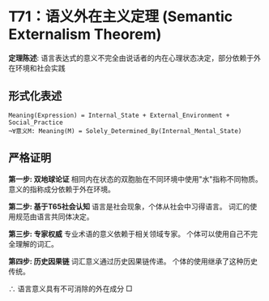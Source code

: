 # T71：语义外在主义定理 (Semantic Externalism Theorem)

**定理陈述**: 语言表达式的意义不完全由说话者的内在心理状态决定，部分依赖于外在环境和社会实践

## 形式化表述
```
Meaning(Expression) = Internal_State + External_Environment + Social_Practice
¬∀意义M: Meaning(M) = Solely_Determined_By(Internal_Mental_State)
```

## 严格证明

**第一步: 双地球论证**
相同内在状态的双胞胎在不同环境中使用"水"指称不同物质。
意义的指称成分依赖于外在环境。

**第二步: 基于T65社会认知**
语言是社会现象，个体从社会中习得语言。
词汇的使用规范由语言共同体决定。

**第三步: 专家权威**
专业术语的意义依赖于相关领域专家。
个体可以使用自己不完全理解的词汇。

**第四步: 历史因果链**
词汇意义通过历史因果链传递。
个体的使用继承了这种历史传统。

∴ 语言意义具有不可消除的外在成分 □